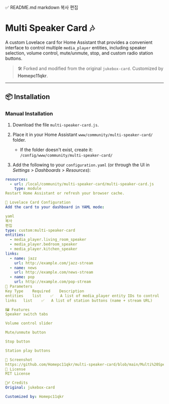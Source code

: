 
✅ README.md
markdown
복사
편집
# Multi Speaker Card 🎶

A custom Lovelace card for Home Assistant that provides a convenient interface to control multiple `media_player` entities, including speaker selection, volume control, mute/unmute, stop, and custom radio station buttons.

> 🛠️ Forked and modified from the original `jukebox-card`. Customized by **Homepc11qkr**.

---

## 📦 Installation

### Manual Installation

1. Download the file `multi-speaker-card.js`.
2. Place it in your Home Assistant `www/community/multi-speaker-card/` folder.
   - If the folder doesn't exist, create it:  
     `/config/www/community/multi-speaker-card/`

3. Add the following to your `configuration.yaml` (or through the UI in *Settings > Dashboards > Resources*):

```yaml
resources:
  - url: /local/community/multi-speaker-card/multi-speaker-card.js
    type: module
Restart Home Assistant or refresh your browser cache.

🧩 Lovelace Card Configuration
Add the card to your dashboard in YAML mode:

yaml
복사
편집
type: custom:multi-speaker-card
entities:
  - media_player.living_room_speaker
  - media_player.bedroom_speaker
  - media_player.kitchen_speaker
links:
  - name: jazz
    url: http://example.com/jazz-stream
  - name: news
    url: http://example.com/news-stream
  - name: pop
    url: http://example.com/pop-stream
🔑 Parameters
Key	Type	Required	Description
entities	list	✅	A list of media_player entity IDs to control
links	list	✅	A list of station buttons (name + stream URL)

🖼️ Features
Speaker switch tabs

Volume control slider

Mute/unmute button

Stop button

Station play buttons

📸 Screenshot
https://github.com/Homepc11qkr/multi-speaker-card/blob/main/Multi%20Speaker%20Card%20view.png
📄 License
MIT License

🙋‍♂️ Credits
Original: jukebox-card

Customized by: Homepc11qkr
